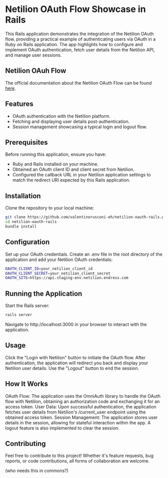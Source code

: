 # Netilion OAuth Flow Showcase in Rails

This Rails application demonstrates the integration of the Netilion OAuth flow, providing a practical example of authenticating users via OAuth in a Ruby on Rails application. The app highlights how to configure and implement OAuth authentication, fetch user details from the Netilion API, and manage user sessions.

## Netilion OAuh Flow 
The official documentation about the Netilion OAuth Flow can be found [here](https://developer.staging-env.netilion.endress.com/first_steps/auth/#auth-flow-for-web-applications).

## Features

- OAuth authentication with the Netilion platform.
- Fetching and displaying user details post-authentication.
- Session management showcasing a typical login and logout flow.

## Prerequisites

Before running this application, ensure you have:

- Ruby and Rails installed on your machine.
- Obtained an OAuth client ID and client secret from Netilion.
- Configured the callback URL in your Netilion application settings to match the redirect URI expected by this Rails application.

## Installation

Clone the repository to your local machine:

```bash
git clone https://github.com/valentinorusconi-eh/netilion-oauth-rails.git
cd netilion-oauth-rails
bundle install
```


## Configuration

Set up your OAuth credentials. Create an .env file in the root directory of the application and add your Netilion OAuth credentials:

```bash
OAUTH_CLIENT_ID=your_netilion_client_id
OAUTH_CLIENT_SECRET=your_netilion_client_secret
OAUTH_SITE=https://api.staging-env.netilion.endress.com
```

## Running the Application

Start the Rails server: 
```bash
rails server
```

Navigate to http://localhost:3000 in your browser to interact with the application.

## Usage

Click the "Login with Netilion" button to initiate the OAuth flow.
After authentication, the application will redirect you back and display your Netilion user details.
Use the "Logout" button to end the session.


## How It Works

OAuth Flow: The application uses the OmniAuth library to handle the OAuth flow with Netilion, obtaining an authorization code and exchanging it for an access token.
User Data: Upon successful authentication, the application fetches user details from Netilion's /current_user endpoint using the obtained access token.
Session Management: The application stores user details in the session, allowing for stateful interaction within the app. A logout feature is also implemented to clear the session.

## Contributing

Feel free to contribute to this project! Whether it's feature requests, bug reports, or code contributions, all forms of collaboration are welcome.

(who needs this in commons?)


